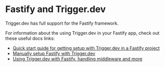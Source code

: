 # Fastify and Trigger.dev

Trigger.dev has full support for the Fastify framework.

For information about the using Trigger.dev in your Fastify app, check out these useful docs links:

- [Quick start guide for getting setup with Trigger.dev in a Fastify project](https://trigger.dev/docs/documentation/quickstarts/fastify)
- [Manually setup Fastify with Trigger.dev](https://trigger.dev/docs/documentation/guides/manual/fastify)
- [Using Trigger.dev with Fastify, handling middleware and more](https://trigger.dev/docs/documentation/guides/platforms/fastify)
